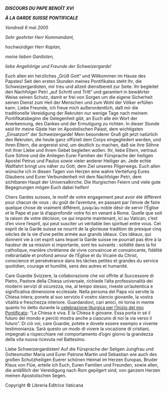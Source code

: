 ***DISCOURS DU PAPE BENOÎT XVI***

***À LA GARDE SUISSE PONTIFICALE***

*Vendredi 6 mai 2005*

*Sehr geehrter Herr Kommandant,*

*hochwürdiger Herr Kaplan,*

*meine lieben Gardisten,*

*liebe Angehörige und Freunde der Schweizergarde!*

Euch allen ein herzliches „Grüß Gott“ und Willkommen im Hause des Papstes! Seit den ersten Stunden meines Pontifikates steht Ihr, die Schweizergardisten, mir treu und allzeit dienstbereit zur Seite. Ihr begleitet den Nachfolger Petri „auf Schritt und Tritt“ und garantiert in bewährter Weise seinen Schutz, damit er frei von Sorgen um die eigene Sicherheit seinen Dienst zum Heil der Menschen und zum Wohl der Völker erfüllen kann. Liebe Freunde, ich freue mich außerordentlich, daß mir die traditionelle Vereidigung der Rekruten nur wenige Tage nach meinem Pontifikatsbeginn die Gelegenheit gibt, an Euch alle ein Wort der Anerkennung, des Dankes und der Ermutigung zu richten. In dieser Stunde seid Ihr meine Gäste hier im Apostolischen Palast, dem wichtigsten „Einsatzort“ der Schweizergarde! Mein besonderer Gruß gilt jetzt natürlich den Rekruten, die heute ganz offiziell dem Corps eingegliedert werden, und ihren Eltern, die angereist sind, um deutlich zu machen, daß sie ihre Söhne mit ihrer Liebe und ihrem Gebet begleiten wollen. Ihr, liebe Eltern, vertraut Eure Söhne und die Anliegen Eurer Familien der Fürsprache der heiligen Apostel Petrus und Paulus sowie vieler anderer Heiliger an. Jede echte Wallfahrt bringt uns näher zu Gott, dem Ziel unseres Pilgerwegs. Euch allen wünsche ich in diesen Tagen von Herzen eine wahre Vertiefung Eures Glaubens und Eurer Verbundenheit mit dem Nachfolger Petri, dem sichtbaren Haupt der Universalkirche. Die liturgischen Feiern und viele gute Begegnungen mögen Euch dabei helfen!

Chers Gardes suisses, le motif de votre engagement peut avoir été différent pour chacun de vous : du goût de l’aventure, en passant par l’envie de faire quelque chose de vraiment différent, jusqu’au noble désir de servir l’Église et le Pape et par là d’approfondir votre foi en venant à Rome. Quelle que soit la raison de votre décision, ce qui importe maintenant, ici au Vatican, c’est d’en vivre l’esprit, qui peut susciter un véritable lien spirituel entre vous. Cet esprit de la Garde suisse se nourrit de la glorieuse tradition de presque cinq siècles de la vie d’une petite armée aux grands idéaux. Ces idéaux, qui donnent vie à cet esprit sans lequel la Garde suisse ne pourrait pas être à la hauteur de sa mission si importante, sont les suivants : solidité dans la foi catholique, manière chrétienne de vivre convaincue et convaincante, fidélité inébranlable et profond amour de l’Église et du Vicaire du Christ, conscience et persévérance dans les tâches petites et grandes du service quotidien, courage et humilité, sens des autres et humanité.

Care Guardie Svizzere, la collaborazione che voi offrite al Successore di Pietro, Pastore della Chiesa universale, richiede l’alta professionalità dei moderni servizi di sicurezza, ma, al tempo stesso, riveste un’autentica e significativa dimensione ecclesiale. Nella persona del Papa voi servite la Chiesa intera; ponete al suo servizio il vostro slancio giovanile, la vostra vitalità e freschezza interiore. Guardandovi, cari amici, mi torna in mente quanto ho detto durante la [celebrazione liturgica per l’Inizio del mio Pontificato](/content/benedict-xvi/it/homilies/2005/documents/hf_ben-xvi_hom_20050424_inizio-pontificato.html): “La Chiesa è viva. E la Chiesa è giovane. Essa porta in sé il futuro del mondo e perciò mostra anche a ciascuno di noi la via verso il futuro”. Di ciò voi, care Guardie, potete e dovete essere esempio e vivente testimonianza. Sarà questo un modo di vivere la vocazione di cristiani, impegnati a rispecchiare nel comportamento d’ogni giorno la grandezza della vita nuova ricevuta nel Battesimo.

Liebe Schweizergardisten! Auf die Fürsprache der Seligen Jungfrau und Gottesmutter Maria und Eurer Patrone Martin und Sebastian wie auch des großen Schutzheiligen Euerer schönen Heimat im Herzen Europas, Bruder Klaus von Flüe, erteile ich Euch, Euren Familien und Freunden, sowie allen, die anläßlich der Vereidigung nach Rom gepilgert sind, von ganzem Herzen meinen Apostolischen Segen.

Copyright © Libreria Editrice Vaticana